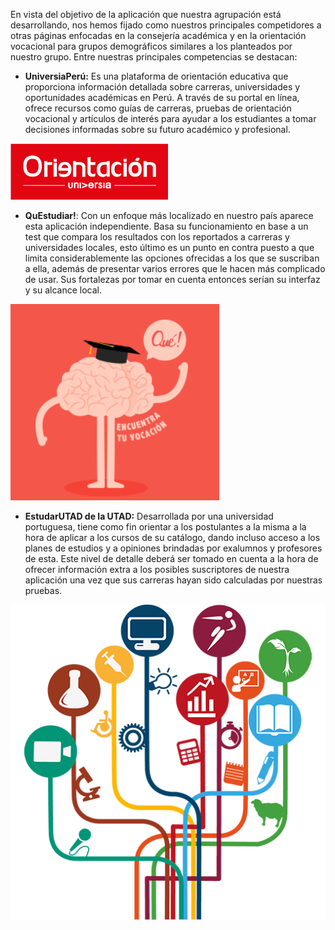 En vista del objetivo de la aplicación que nuestra agrupación está desarrollando, nos hemos fijado como nuestros principales competidores a otras páginas enfocadas en la consejería académica y en la orientación vocacional para grupos demográficos similares a los planteados por nuestro grupo. Entre nuestras principales competencias se destacan:

- **UniversiaPerú:** Es una plataforma de orientación educativa que proporciona información detallada sobre carreras, universidades y oportunidades académicas en Perú. A través de su portal en línea, ofrece recursos como guías de carreras, pruebas de orientación vocacional y artículos de interés para ayudar a los estudiantes a tomar decisiones informadas sobre su futuro académico y profesional.
 
![](images/universia.png)

- **QuEstudiar!**: Con un enfoque más localizado en nuestro país aparece esta aplicación independiente. Basa su funcionamiento en base a un test que compara los resultados con los reportados a carreras y universidades locales, esto último es un punto en contra puesto a que limita considerablemente las opciones ofrecidas a los que se suscriban a ella, además de presentar varios errores que le hacen más complicado de usar. Sus fortalezas por tomar en cuenta entonces serían su interfaz y su alcance local.

![](images/que.png)

- **EstudarUTAD de la UTAD:** Desarrollada por una universidad portuguesa, tiene como fin orientar a los postulantes a la misma a la hora de aplicar a los cursos de su catálogo, dando incluso acceso a los planes de estudios y a opiniones brindadas por exalumnos y profesores de esta. Este nivel de detalle deberá ser tomado en cuenta a la hora de ofrecer información extra a los posibles suscriptores de nuestra aplicación una vez que sus carreras hayan sido calculadas por nuestras pruebas.  

![](images/udt.png)